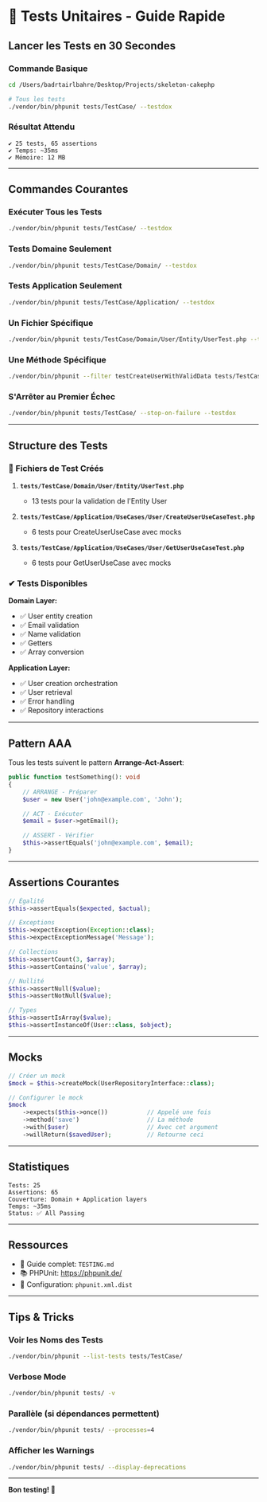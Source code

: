 # 🚀 Tests Unitaires - Guide Rapide

## Lancer les Tests en 30 Secondes

### Commande Basique

```bash
cd /Users/badrtairlbahre/Desktop/Projects/skeleton-cakephp

# Tous les tests
./vendor/bin/phpunit tests/TestCase/ --testdox
```

### Résultat Attendu

```
✔ 25 tests, 65 assertions
✔ Temps: ~35ms
✔ Mémoire: 12 MB
```

---

## Commandes Courantes

### Exécuter Tous les Tests
```bash
./vendor/bin/phpunit tests/TestCase/ --testdox
```

### Tests Domaine Seulement
```bash
./vendor/bin/phpunit tests/TestCase/Domain/ --testdox
```

### Tests Application Seulement
```bash
./vendor/bin/phpunit tests/TestCase/Application/ --testdox
```

### Un Fichier Spécifique
```bash
./vendor/bin/phpunit tests/TestCase/Domain/User/Entity/UserTest.php --testdox
```

### Une Méthode Spécifique
```bash
./vendor/bin/phpunit --filter testCreateUserWithValidData tests/TestCase/ --testdox
```

### S'Arrêter au Premier Échec
```bash
./vendor/bin/phpunit tests/TestCase/ --stop-on-failure --testdox
```

---

## Structure des Tests

### 📁 Fichiers de Test Créés

1. **`tests/TestCase/Domain/User/Entity/UserTest.php`**
   - 13 tests pour la validation de l'Entity User

2. **`tests/TestCase/Application/UseCases/User/CreateUserUseCaseTest.php`**
   - 6 tests pour CreateUserUseCase avec mocks

3. **`tests/TestCase/Application/UseCases/User/GetUserUseCaseTest.php`**
   - 6 tests pour GetUserUseCase avec mocks

### ✔ Tests Disponibles

**Domain Layer:**
- ✅ User entity creation
- ✅ Email validation
- ✅ Name validation
- ✅ Getters
- ✅ Array conversion

**Application Layer:**
- ✅ User creation orchestration
- ✅ User retrieval
- ✅ Error handling
- ✅ Repository interactions

---

## Pattern AAA

Tous les tests suivent le pattern **Arrange-Act-Assert**:

```php
public function testSomething(): void
{
    // ARRANGE - Préparer
    $user = new User('john@example.com', 'John');

    // ACT - Exécuter
    $email = $user->getEmail();

    // ASSERT - Vérifier
    $this->assertEquals('john@example.com', $email);
}
```

---

## Assertions Courantes

```php
// Égalité
$this->assertEquals($expected, $actual);

// Exceptions
$this->expectException(Exception::class);
$this->expectExceptionMessage('Message');

// Collections
$this->assertCount(3, $array);
$this->assertContains('value', $array);

// Nullité
$this->assertNull($value);
$this->assertNotNull($value);

// Types
$this->assertIsArray($value);
$this->assertInstanceOf(User::class, $object);
```

---

## Mocks

```php
// Créer un mock
$mock = $this->createMock(UserRepositoryInterface::class);

// Configurer le mock
$mock
    ->expects($this->once())           // Appelé une fois
    ->method('save')                   // La méthode
    ->with($user)                      // Avec cet argument
    ->willReturn($savedUser);          // Retourne ceci
```

---

## Statistiques

```
Tests: 25
Assertions: 65
Couverture: Domain + Application layers
Temps: ~35ms
Status: ✅ All Passing
```

---

## Ressources

- 📖 Guide complet: `TESTING.md`
- 📚 PHPUnit: https://phpunit.de/
- 🔗 Configuration: `phpunit.xml.dist`

---

## Tips & Tricks

### Voir les Noms des Tests
```bash
./vendor/bin/phpunit --list-tests tests/TestCase/
```

### Verbose Mode
```bash
./vendor/bin/phpunit tests/ -v
```

### Parallèle (si dépendances permettent)
```bash
./vendor/bin/phpunit tests/ --processes=4
```

### Afficher les Warnings
```bash
./vendor/bin/phpunit tests/ --display-deprecations
```

---

**Bon testing! 🚀**
